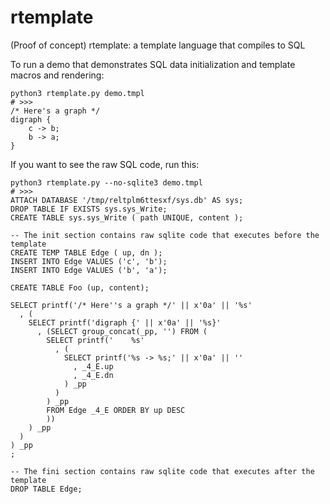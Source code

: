 # rtemplate

(Proof of concept) rtemplate: a template language that compiles to SQL

To run a demo that demonstrates SQL data initialization and template macros and rendering:
```
python3 rtemplate.py demo.tmpl
# >>>
/* Here's a graph */
digraph {
    c -> b;
    b -> a;
}

```

If you want to see the raw SQL code, run this:
```
python3 rtemplate.py --no-sqlite3 demo.tmpl
# >>>
ATTACH DATABASE '/tmp/reltplm6ttesxf/sys.db' AS sys;
DROP TABLE IF EXISTS sys.sys_Write;
CREATE TABLE sys.sys_Write ( path UNIQUE, content );

-- The init section contains raw sqlite code that executes before the template
CREATE TEMP TABLE Edge ( up, dn );
INSERT INTO Edge VALUES ('c', 'b');
INSERT INTO Edge VALUES ('b', 'a');

CREATE TABLE Foo (up, content);

SELECT printf('/* Here''s a graph */' || x'0a' || '%s'
  , (
    SELECT printf('digraph {' || x'0a' || '%s}'
      , (SELECT group_concat(_pp, '') FROM (
        SELECT printf('    %s'
          , (
            SELECT printf('%s -> %s;' || x'0a' || ''
              , _4_E.up
              , _4_E.dn
            ) _pp
          )
        ) _pp
        FROM Edge _4_E ORDER BY up DESC
        ))
    ) _pp
  )
) _pp
;

-- The fini section contains raw sqlite code that executes after the template
DROP TABLE Edge;
```
